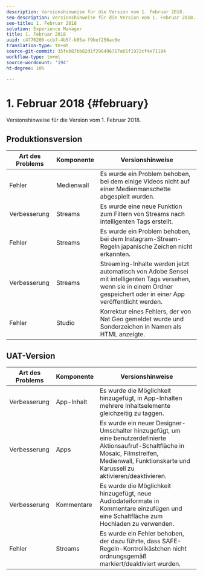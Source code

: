 ```yaml
---
description: Versionshinweise für die Version vom 1. Februar 2018.
seo-description: Versionshinweise für die Version vom 1. Februar 2018.
seo-title: 1. Februar 2018
solution: Experience Manager
title: 1. Februar 2018
uuid: c4776206-ccb7-4b5f-b85a-f9bef256ac6e
translation-type: tm+mt
source-git-commit: 35feb87bb82d1f298496717a65f1972cf4e71104
workflow-type: tm+mt
source-wordcount: '194'
ht-degree: 10%

---
```



# 1. Februar 2018 {#february}

Versionshinweise für die Version vom 1. Februar 2018.

## Produktionsversion

| **Art des Problems** | **Komponente** | **Versionshinweise** |
|---|---|---|
| Fehler | Medienwall | Es wurde ein Problem behoben, bei dem einige Videos nicht auf einer Medienmanschette abgespielt wurden. |
| Verbesserung | Streams | Es wurde eine neue Funktion zum Filtern von Streams nach intelligenten Tags erstellt. |
| Fehler | Streams | Es wurde ein Problem behoben, bei dem Instagram-Stream-Regeln japanische Zeichen nicht erkannten. |
| Verbesserung | Streams | Streaming-Inhalte werden jetzt automatisch von Adobe Sensei mit intelligenten Tags versehen, wenn sie in einem Ordner gespeichert oder in einer App veröffentlicht werden. |
| Fehler | Studio | Korrektur eines Fehlers, der von Nat Geo gemeldet wurde und Sonderzeichen in Namen als HTML anzeigte. |

## UAT-Version

| **Art des Problems** | **Komponente** | **Versionshinweise** |
|---|---|---|
| Verbesserung | App-Inhalt | Es wurde die Möglichkeit hinzugefügt, in App-Inhalten mehrere Inhaltselemente gleichzeitig zu taggen. |
| Verbesserung | Apps | Es wurde ein neuer Designer-Umschalter hinzugefügt, um eine benutzerdefinierte Aktionsaufruf-Schaltfläche in Mosaic, Filmstreifen, Medienwall, Funktionskarte und Karussell zu aktivieren/deaktivieren. |
| Verbesserung | Kommentare | Es wurde die Möglichkeit hinzugefügt, neue Audiodateiformate in Kommentare einzufügen und eine Schaltfläche zum Hochladen zu verwenden. |
| Fehler | Streams | Es wurde ein Fehler behoben, der dazu führte, dass SAFE-Regeln-Kontrollkästchen nicht ordnungsgemäß markiert/deaktiviert wurden. |

